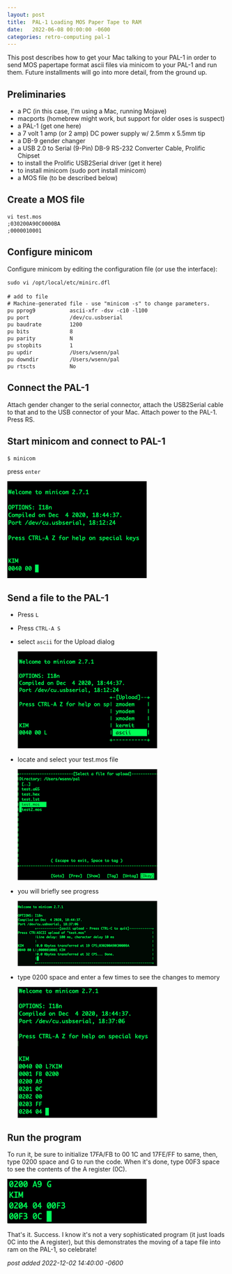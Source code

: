 ```yaml
---
layout:	post
title:	PAL-1 Loading MOS Paper Tape to RAM
date:	2022-06-08 00:00:00 -0600
categories:	retro-computing pal-1
---
```

 This post describes how to get your Mac talking to your PAL-1 in order to send MOS papertape format ascii files via minicom to your PAL-1 and run them. Future installments will go into more detail, from the ground up.

<!--more-->

## Preliminaries

* a PC (in this case, I'm using a Mac, running Mojave)
* macports (homebrew might work, but support for older oses is suspect)
* a PAL-1 (get one here)
* a 7 volt 1 amp (or 2 amp) DC power supply w/ 2.5mm x 5.5mm tip
* a DB-9 gender changer
* a USB 2.0 to Serial (9-Pin) DB-9 RS-232 Converter Cable, Prolific Chipset
* to install the Prolific USB2Serial driver (get it here)
* to install minicom (sudo port install minicom)
* a MOS file (to be described below)

## Create a MOS file

```
vi test.mos
;030200A90C0000BA
;0000010001
```

## Configure minicom

Configure minicom by editing the configuration file (or use the interface):

```
sudo vi /opt/local/etc/minirc.dfl

# add to file
# Machine-generated file - use "minicom -s" to change parameters.
pu pprog9           ascii-xfr -dsv -c10 -l100
pu port             /dev/cu.usbserial
pu baudrate         1200
pu bits             8
pu parity           N
pu stopbits         1
pu updir            /Users/wsenn/pal
pu downdir          /Users/wsenn/pal
pu rtscts           No
```

## Connect the PAL-1

Attach gender changer to the serial connector, attach the USB2Serial cable to that and to the USB connector of your Mac. Attach power to the PAL-1. Press RS.

## Start minicom and connect to PAL-1

`$ minicom`

press `enter`

![one](/assets/img/mos-tape/01.png)

## Send a file to the PAL-1

* Press `L`
* Press `CTRL-A S`
* select `ascii` for the Upload dialog

    ![two](/assets/img/mos-tape/02.png)

* locate and select your test.mos file

    ![three](/assets/img/mos-tape/03.png)

* you will briefly see progress

    ![four](/assets/img/mos-tape/04.png)

* type 0200 space and enter a few times to see the changes to memory

    ![five](/assets/img/mos-tape/05.png)


## Run the program

To run it, be sure to initialize 17FA/FB to 00 1C and 17FE/FF to same, then, type 0200 space and G to run the code. When it's done, type 00F3 space to see the contents of the A register (0C).

![six](/assets/img/mos-tape/06.png)


That's it. Success. I know it's not a very sophisticated program (it just loads 0C into the A register), but this demonstrates the moving of a tape file into ram on the PAL-1, so celebrate!

<!--more-->

*post added 2022-12-02 14:40:00 -0600*
